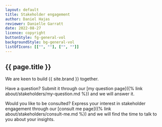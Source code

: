 ```yaml
---
layout: default
title: Stakeholder engagement
author: Daniel Hajas
reviewer: Danielle Garratt
date: 2022-08-27
licence: copyright
buttonStyle: fg-general-vol
backgroundStyle: bg-general-vol
listOfIcons: [["", ""], ["", ""]]
---
```


## {{ page.title }}

We are keen to build {{ site.brand }} together.

Have a question? Submit it through our [my question page]({% link about/stakeholders/my-question.md %}) and we will answer it.

Would you like to be consulted? Express your interest in stakeholder engagement through our [consult me page]({% link about/stakeholders/consult-me.md %}) and we will find the time to talk to you about your insights.